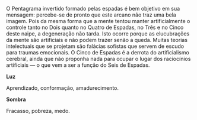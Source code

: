 O Pentagrama invertido formado pelas espadas é bem objetivo em sua mensagem:
percebe-se de pronto que este arcano não traz uma bela imagem. Pois da mesma
forma que a mente tentou manter artificialmente o controle tanto no Dois
quanto no Quatro de Espadas, no Três e no Cinco deste naipe, a degeneração não
tarda. Isto ocorre porque as elucubrações da mente são artificiais e não podem
trazer senão a queda. Muitas teorias intelectuais que se projetam são falácias
sofistas que servem de escudo para traumas emocionais. O Cinco de Espadas é a
derrota do artificialismo cerebral, ainda que não proponha nada para ocupar o
lugar dos raciocínios artificiais — o que vem a ser a função do Seis de
Espadas.

**Luz**

Aprendizado, conformação, amadurecimento.

**Sombra**

Fracasso, pobreza, medo.

